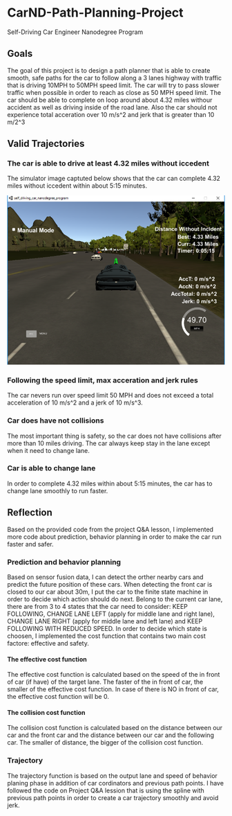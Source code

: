 # CarND-Path-Planning-Project
Self-Driving Car Engineer Nanodegree Program
   
## Goals
The goal of this project is to design a path planner that is able to create smooth, safe paths for the car to follow along a 3 lanes highway with traffic that is driving 10MPH to 50MPH speed limit. The car will try to pass slower traffic when possible in order to reach as close as 50 MPH speed limit. The car should be able to complete on loop around about 4.32 miles withour accident as well as driving inside of the road lane. Also the car should not experience total acceration over 10 m/s^2 and jerk that is greater than 10 m/2^3

## Valid Trajectories
### The car is able to drive at least 4.32 miles without iccedent
The simulator image captuted below shows that the car can complete 4.32 miles without iccedent within about 5:15 minutes.

![Complete one round](image/completed.png)

### Following the speed limit, max acceration and jerk rules
The car nevers run over speed limit 50 MPH and does not exceed a total acceleration of 10 m/s^2 and a jerk of 10 m/s^3.

### Car does have not collisions
The most important thing is safety, so the car does not have collisions after more than 10 miles driving. The car always keep stay in the lane except when it need to change lane.

### Car is able to change lane
In order to complete 4.32 miles within about 5:15 minutes, the car has to change lane smoothly to run faster.

## Reflection
Based on the provided code from the project Q&A lesson, I implemented more code about prediction, behavior planning in order to make the car run faster and safer.
### Prediction and behavior planning
Based on sensor fusion data, I can detect the orther nearby cars and predict the future position of these cars. When detecting the front car is closed to our car about 30m, I put the car to the finite state machine in order to decide which action should do next.
Belong to the current car lane, there are from 3 to 4 states that the car need to consider: KEEP FOLLOWING, CHANGE LANE LEFT (apply for middle lane and right lane), CHANGE LANE RIGHT (apply for middle lane and left lane) and KEEP FOLLOWING WITH REDUCED SPEED. In order to decide which state is choosen, I implemented the cost function that contains two main cost factore: effective and safety.
#### The effective cost function
The effective cost function is calculated based on the speed of the in front of car (if have) of the target lane. The faster of the in front of car, the smaller of the effective cost function. In case of there is NO in front of car, the effective cost function will be 0.
#### The collision cost function
The collision cost function is calculated based on the distance between our car and the front car and the distance between our car and the following car. The smaller of distance, the bigger of the collision cost function.
### Trajectory
The trajectory function is based on the output lane and speed of behavior planing phase in addition of car cordinators and previous path points. I have followed the code on Project Q&A lession that is using the spline with previous path points in order to create a car trajectory smoothly and avoid jerk.

